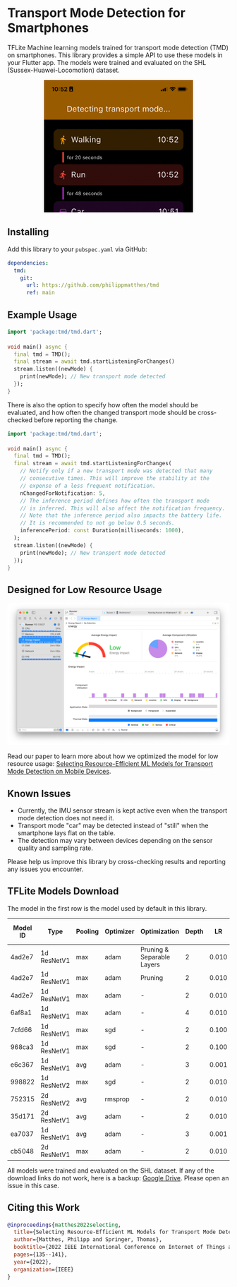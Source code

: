 # Transport Mode Detection for Smartphones

TFLite Machine learning models trained for transport mode detection (TMD) on smartphones. This library provides a simple API to use these models in your Flutter app. The models were trained and evaluated on the SHL (Sussex-Huawei-Locomotion) dataset.

<p align="center">
<img src="screenshots/example-app.png" height="300">
</p>

## Installing

Add this library to your `pubspec.yaml` via GitHub:

```yaml
dependencies:
  tmd:
    git:
      url: https://github.com/philippmatthes/tmd
      ref: main
```

## Example Usage

```dart
import 'package:tmd/tmd.dart';

void main() async {
  final tmd = TMD();
  final stream = await tmd.startListeningForChanges()
  stream.listen((newMode) {
    print(newMode); // New transport mode detected
  });
}
```

There is also the option to specify how often the model should be evaluated, and how often the changed transport mode should be cross-checked before reporting the change.

```dart
import 'package:tmd/tmd.dart';

void main() async {
  final tmd = TMD();
  final stream = await tmd.startListeningForChanges(
    // Notify only if a new transport mode was detected that many
    // consecutive times. This will improve the stability at the
    // expense of a less frequent notification.
    nChangedForNotification: 5,
    // The inference period defines how often the transport mode
    // is inferred. This will also affect the notification frequency.
    // Note that the inference period also impacts the battery life.
    // It is recommended to not go below 0.5 seconds.
    inferencePeriod: const Duration(milliseconds: 1000),
  );
  stream.listen((newMode) {
    print(newMode); // New transport mode detected
  });
}
```

## Designed for Low Resource Usage

![Battery Impact](screenshots/profiler.png)

Read our paper to learn more about how we optimized the model for low resource usage: [Selecting Resource-Efficient ML Models for Transport Mode Detection on Mobile Devices](https://ieeexplore.ieee.org/abstract/document/9976004/).

## Known Issues

- Currently, the IMU sensor stream is kept active even when the transport mode detection does not need it.
- Transport mode "car" may be detected instead of "still" when the smartphone lays flat on the table.
- The detection may vary between devices depending on the sensor quality and sampling rate.

Please help us improve this library by cross-checking results and reporting any issues you encounter.

## TFLite Models Download

The model in the first row is the model used by default in this library.

| Model ID | Type | Pooling | Optimizer | Optimization | Depth | LR | Val. Acc. (%) | Download |
| --- | --- | --- | --- | --- | --- | --- | --- | --- |
|4ad2e7|1d ResNetV1|max|adam|Pruning & Separable Layers|2|0.010|84.91|[Google Drive](https://drive.google.com/file/d/1-JH0K0vsLOuqiTp2PAIPoLXRUyvvk36p/view?usp=sharing)|
|4ad2e7|1d ResNetV1|max|adam|Pruning|2|0.010|84.38|[Google Drive](https://drive.google.com/file/d/1Dj7Op4LArlK0gnkGpqvbj6uetNlxNSL3/view?usp=sharing)|
|4ad2e7|1d ResNetV1|max|adam|-|2|0.010|84.34|[Google Drive](https://drive.google.com/file/d/1-CyUZTibwya5l2j2l_StHtYe_u2tOJ04/view?usp=sharing)|
|6af8a1|1d ResNetV1|max|adam|-|4|0.010|84.18|[Google Drive](https://drive.google.com/file/d/1-LkSVciKyGQkO6YyAqHazqArNhfgc5U3/view?usp=sharing)|
|7cfd66|1d ResNetV1|max|sgd|-|2|0.100|84.18|[Google Drive](https://drive.google.com/file/d/1-8kybhtQut8Mz-6zz0UfFssz_t_yqCGQ/view?usp=sharing)|
|968ca3|1d ResNetV1|max|sgd|-|2|0.100|84.03|[Google Drive](https://drive.google.com/file/d/1-1UjIR3Qs-2oZD49AVnbmPpeLG05iKDJ/view?usp=sharing)|
|e6c367|1d ResNetV1|avg|adam|-|3|0.001|83.69|[Google Drive](https://drive.google.com/file/d/1-1Uurz7PfFuw9-wdV-DfH7EQGEFgopZs/view?usp=sharing)|
|998822|1d ResNetV2|max|sgd|-|2|0.010|82.92|[Google Drive](https://drive.google.com/file/d/1-_hmv7INFEIGTRC2Lz7H8NJCEC22zFLI/view?usp=sharing)|
|752315|2d ResNetV2|avg|rmsprop|-|2|0.010|81.33|[Google Drive](https://drive.google.com/file/d/1-4n6KBRXdm2Dz-D6tZHM4NYsf-d40FSj/view?usp=sharing)|
|35d171|2d ResNetV1|avg|adam|-|2|0.010|81.07|[Google Drive](https://drive.google.com/file/d/1-8DgA9znYzIKrfPmHxaCgkz8VPFRaswu/view?usp=sharing)|
|ea7037|1d ResNetV1|avg|adam|-|3|0.001|81.01|[Google Drive](https://drive.google.com/file/d/1-ROstQ3WI8ZtCy8xDzDMg-UhFlT8wC8s/view?usp=sharing)|
|cb5048|2d ResNetV1|max|adam|-|2|0.010|78.96|[Google Drive](https://drive.google.com/file/d/1-00pwU2B3yer4jPU4Wp_oP2OIVCNwB_5/view?usp=sharing)|

All models were trained and evaluated on the SHL dataset. If any of the download links do not work, here is a backup: [Google Drive](https://drive.google.com/file/d/15XombGG_j4ngN7l-tNMKB4WnXqRv6G7o/view?usp=sharing). Please open an issue in this case.

## Citing this Work

```bibtex
@inproceedings{matthes2022selecting,
  title={Selecting Resource-Efficient ML Models for Transport Mode Detection on Mobile Devices},
  author={Matthes, Philipp and Springer, Thomas},
  booktitle={2022 IEEE International Conference on Internet of Things and Intelligence Systems (IoTaIS)},
  pages={135--141},
  year={2022},
  organization={IEEE}
}
```
